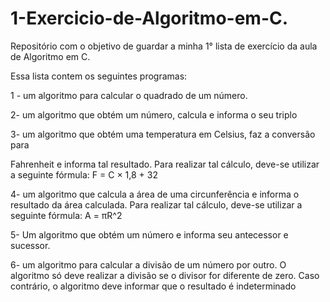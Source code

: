 # 1-Exercicio-de-Algoritmo-em-C.
Repositório com o objetivo de guardar a minha 1° lista de exercício da aula de Algoritmo em C.

Essa lista contem os seguintes programas: 

1 - um algoritmo para calcular o quadrado de um número.

2-  um algoritmo que obtém um número, calcula e informa o seu triplo

3- um algoritmo que obtém uma temperatura em Celsius, faz a conversão para 

Fahrenheit e informa tal resultado. Para realizar tal cálculo, deve-se utilizar 
a seguinte 
fórmula: F = C × 1,8 + 32

4- um algoritmo que calcula a área de uma circunferência e informa o 
resultado da área calculada. Para realizar tal cálculo, deve-se utilizar 
a seguinte 
fórmula: A = πR^2

5- Um algoritmo que obtém um número e informa seu antecessor e sucessor.

6- um algoritmo para calcular a divisão de um número por outro. O algoritmo só 
deve realizar a divisão se o divisor for diferente de zero. Caso contrário, o algoritmo 
deve informar que o resultado é indeterminado
